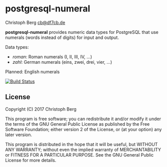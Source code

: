 postgresql-numeral
==================
Christoph Berg <cb@df7cb.de>

**postgresql-numeral** provides numeric data types for PostgreSQL that use
numerals (words instead of digits) for input and output.

Data types:

* *roman*: Roman numerals (I, II, III, IV, ...)
* *zahl*: German numerals (eins, zwei, drei, vier, ...)

Planned: English numerals

[![Build Status](https://travis-ci.org/ChristophBerg/postgresql-numeral.svg?branch=master)](https://travis-ci.org/ChristophBerg/postgresql-numeral)

License
-------

Copyright (C) 2017 Christoph Berg

This program is free software; you can redistribute it and/or modify
it under the terms of the GNU General Public License as published by
the Free Software Foundation; either version 2 of the License, or
(at your option) any later version.

This program is distributed in the hope that it will be useful,
but WITHOUT ANY WARRANTY; without even the implied warranty of
MERCHANTABILITY or FITNESS FOR A PARTICULAR PURPOSE.  See the
GNU General Public License for more details.
